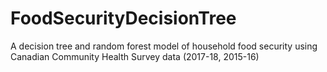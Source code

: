 # FoodSecurityDecisionTree
A decision tree and random forest model of household food security using Canadian Community Health Survey data (2017-18, 2015-16)
